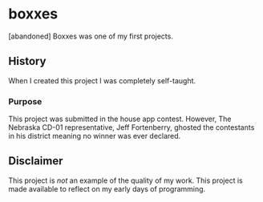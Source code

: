 # boxxes
[abandoned] Boxxes was one of my first projects.

## History
When I created this project I was completely self-taught.

### Purpose
This project was submitted in the house app contest. However, The Nebraska CD-01 representative, Jeff Fortenberry, ghosted the contestants in his district meaning no winner was ever declared.

## Disclaimer
This project is _not_ an example of the quality of my work. This project is made available to reflect on my early days of programming.
